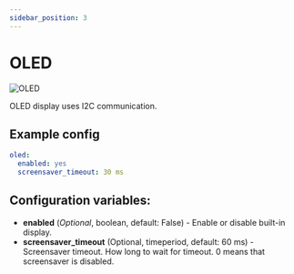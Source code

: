 ```yaml
---
sidebar_position: 3
---
```


# OLED

![OLED](/img/oled.jpg)

OLED display uses I2C communication.

## Example config

```yaml title="Example config"
oled:
  enabled: yes
  screensaver_timeout: 30 ms
```

## Configuration variables:

- **enabled** (_Optional_, boolean, default: False) - Enable or disable built-in display.
- **screensaver_timeout** (Optional, timeperiod, default: 60 ms) - Screensaver timeout. How long to wait for timeout. 0 means that screensaver is disabled.
